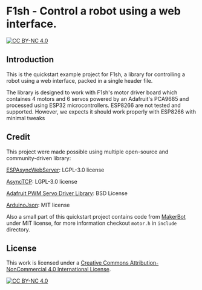 # F1sh - Control a robot using a web interface.

[![CC BY-NC 4.0][cc-by-nc-shield]][cc-by-nc]

## Introduction
This is the quickstart example project for F1sh, a library for controlling a robot using a web interface, packed in a single header file.

The library is designed to work with F1sh's motor driver board which containes 4 motors and 6 servos powered by an Adafruit's PCA9685 and processed using ESP32 microcontrollers. ESP8266 are not tested and supported. However, we expects it should work properly with ESP8266 with minimal tweaks

## Credit

This project were made possible using multiple open-source and community-driven library:

[ESPAsyncWebServer](https://github.com/ESP32Async/ESPAsyncWebServer.git): LGPL-3.0 license

[AsyncTCP](https://github.com/ESP32Async/AsyncTCP.git): LGPL-3.0 license

[Adafruit PWM Servo Driver Library](https://github.com/adafruit/Adafruit-PWM-Servo-Driver-Library.git): BSD License

[ArduinoJson](https://github.com/bblanchon/ArduinoJson.git): MIT license

Also a small part of this quickstart project contains code from [MakerBot](https://github.com/makerviet/maker-bot.git) under MIT license, for more information checkout `motor.h` in `include` directory.

## License
This work is licensed under a
[Creative Commons Attribution-NonCommercial 4.0 International License][cc-by-nc].

[![CC BY-NC 4.0][cc-by-nc-image]][cc-by-nc]

[cc-by-nc]: https://creativecommons.org/licenses/by-nc/4.0/
[cc-by-nc-image]: https://licensebuttons.net/l/by-nc/4.0/88x31.png
[cc-by-nc-shield]: https://img.shields.io/badge/License-CC%20BY--NC%204.0-lightgrey.svg
